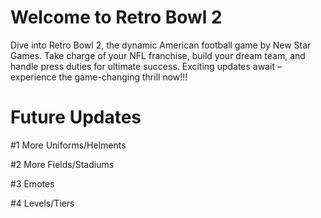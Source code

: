 # Welcome to Retro Bowl 2
Dive into Retro Bowl 2, the dynamic American football game by New Star Games. Take charge of your NFL franchise, build your dream team, and handle press duties for ultimate success. Exciting updates await – experience the game-changing thrill now!!!

# Future Updates 
#1 More Uniforms/Helments

#2 More Fields/Stadiums

#3 Emotes

#4 Levels/Tiers
